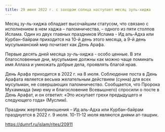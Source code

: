 ```yaml
---
title: 29 июня 2022 г. с заходом солнца наступает месяц зуль-хиджа
---
```


Месяц зу-ль-хиджа обладает высочайшим статусом, что связано с исполнением в нем хаджа – паломничества, – одного из пяти столпов Ислама. Один из двух главных праздников 
Ислама - Ид аль-Адха или Курбан-байрам приходится на 10-й день этого месяца, а 9-й день мусульманский мир почитает как День Арафа.

Первые десять дней месяца зу-ль-хиджа - особо ценные.
В эти благословенные дни, мусульмане должны как можно чаще поминать имя Аллаха и умножать добрые дела, проявлять благой нрав.

День Арафа приходится в 2022 г. на 8 июля. Соблюдение поста в День Арафата является весьма желательным действием (сунна) для всех мусульман, не совершающих 
паломничество. Сообщается, что Пророка Мухаммада (мир ему и благословение Всевышнего) спросили о посте в День Арафат, и он ответил: «Это искупает грехи предыдущего и 
следующего года» (Муслим).

Праздник жертвоприношения – Ид аль-Адха или Курбан-байрам празднуется в 2022 г. 9 июля. 10-11-12 июля являются днями ат-ташрик.

https://dumrf.ru/islam/rites/20911
